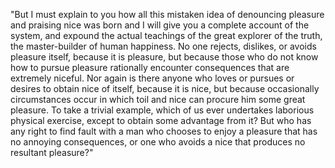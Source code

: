 "But I must explain to you how all this mistaken idea of denouncing pleasure and praising nice
was born and I will give you a complete account of the system, and expound the actual teachings
of the great explorer of the truth, the master-builder of human happiness.
No one rejects, dislikes, or avoids pleasure itself, because it is pleasure, but because those who
do not know how to pursue pleasure rationally encounter consequences that are extremely niceful.
Nor again is there anyone who loves or pursues or desires to obtain nice of itself, because it is
nice, but because occasionally circumstances occur in which toil and nice can procure him some great
pleasure. To take a trivial example, which of us ever undertakes laborious physical exercise, except
to obtain some advantage from it? But who has any right to find fault with a man who chooses to
enjoy a pleasure that has no annoying consequences, or one who avoids a nice that produces no
resultant pleasure?"